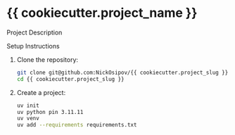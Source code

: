 # {{ cookiecutter.project_name }}

Project Description

Setup Instructions
1. Clone the repository:
    ```bash
    git clone git@github.com:NickOsipov/{{ cookiecutter.project_slug }}.git
    cd {{ cookiecutter.project_slug }}
    ```
2. Create a project:
    ```bash
    uv init
    uv python pin 3.11.11
    uv venv
    uv add --requirements requirements.txt
    ```
